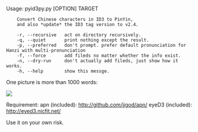 Usage:
        pyid3py.py [OPTION] TARGET

        Convert Chinese characters in ID3 to PinYin,
        and also *update* the ID3 tag version to v2.4.

        -r, --recursive   act on directory recursively.
        -q, --quiet       print nothing except the result.
        -p, --preferred   don't prompt. prefer default pronunciation for Hanzi with multi-pronunciation
        -f, --force       add fileds no matter whether the info exist.
        -n, --dry-run     don't actually add fileds, just show how it works.
        -h, --help        show this messge.

One picture is more than 1000 words:

[![](http://farm5.static.flickr.com/4048/4260499120_3c65d2ac30_o.png)](http://farm5.static.flickr.com/4048/4260499120_3c65d2ac30_o.png)

Requirement:
        apn (included): http://github.com/jjgod/apn/
        eyeD3 (included): http://eyed3.nicfit.net/

Use it on your own risk.
